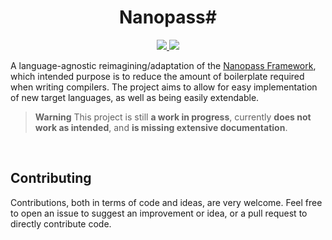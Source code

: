 <h1 align="center">Nanopass#</h1>

<p align="center">
	<a href="https://github.com/thinker227/NanopassSharp/actions/workflows/build.yaml">
		<img src="https://img.shields.io/github/workflow/status/thinker227/NanopassSharp/build?logo=github&label=build&style=for-the-badge">
	</a>
	<!-- <br> -->
	<a href="https://github.com/thinker227/NanopassSharp/actions/workflows/tests.yaml">
		<img src="https://img.shields.io/github/workflow/status/thinker227/NanopassSharp/tests?logo=github&label=tests&style=for-the-badge">
	</a>
</p>

A language-agnostic reimagining/adaptation of the [Nanopass Framework](https://nanopass.org/), which intended purpose is to reduce the amount of boilerplate required when writing compilers. The project aims to allow for easy implementation of new target languages, as well as being easily extendable.

> **Warning**
> This project is still **a work in progress**, currently **does not work as intended**, and **is missing extensive documentation**.

<br>

<h2>Contributing</h2>
Contributions, both in terms of code and ideas, are very welcome. Feel free to open an issue to suggest an improvement or idea, or a pull request to directly contribute code.
